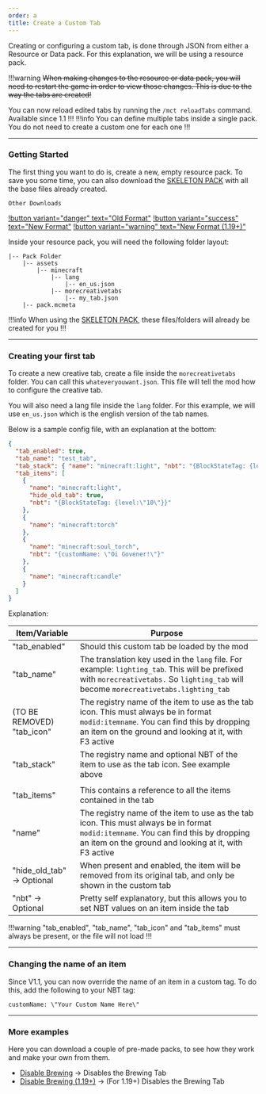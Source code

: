 ```yaml
---
order: a
title: Create a Custom Tab
---
```

Creating or configuring a custom tab, is done through JSON from either a Resource or Data pack. For this explanation, we will be using a resource pack.

!!!warning
~~When making changes to the resource or data pack, you will need to restart the game in order to view those changes. This is due to the way the tabs are created!~~

You can now reload edited tabs by running the `/mct reloadTabs` command. Available since 1.1
!!!
!!!info
You can define multiple tabs inside a single pack. You do not need to create a custom one for each one
!!!

***

### Getting Started
The first thing you want to do is, create a new, empty resource pack. To save you some time, you can also download the [SKELETON PACK](https://cdn.firstdarkdev.xyz/curse/mct/dl/skeleton_pack_v2.zip) with all the base files already created.

`Other Downloads`

[!button variant="danger" text="Old Format"](https://cdn.firstdarkdev.xyz/curse/mct/dl/skeleton_pack.zip) [!button variant="success" text="New Format"](https://cdn.firstdarkdev.xyz/curse/mct/dl/skeleton_pack_v2.zip) [!button variant="warning" text="New Format (1.19+)"](https://cdn.firstdarkdev.xyz/curse/mct/dl/skeleton_pack_19_v2.zip)

Inside your resource pack, you will need the following folder layout:

```
|-- Pack Folder
    |-- assets
        |-- minecraft
            |-- lang
                |-- en_us.json
            |-- morecreativetabs
                |-- my_tab.json
    |-- pack.mcmeta
``` 

!!!info
When using the [SKELETON PACK](https://cdn.firstdarkdev.xyz/curse/mct/dl/skeleton_pack_v2.zip), these files/folders will already be created for you
!!!

---

### Creating your first tab
To create a new creative tab, create a file inside the `morecreativetabs` folder. You can call this `whateveryouwant.json`. This file will tell the mod how to configure the creative tab.

You will also need a lang file inside the `lang` folder. For this example, we will use `en_us.json` which is the english version of the tab names.

Below is a sample config file, with an explanation at the bottom:

```json
{
  "tab_enabled": true,
  "tab_name": "test_tab",
  "tab_stack": { "name": "minecraft:light", "nbt": "{BlockStateTag: {level:\"4\"}}"},
  "tab_items": [
    {
      "name": "minecraft:light",
      "hide_old_tab": true,
      "nbt": "{BlockStateTag: {level:\"10\"}}"
    },
    {
      "name": "minecraft:torch"
    },
    {
      "name": "minecraft:soul_torch",
      "nbt": "{customName: \"Oi Govener!\"}"
    },
    {
      "name": "minecraft:candle"
    }
  ]
}

```

Explanation:

| Item/Variable              | Purpose                                                                                                                                                                                     |
|----------------------------|---------------------------------------------------------------------------------------------------------------------------------------------------------------------------------------------|
| "tab_enabled"              | Should this custom tab be loaded by the mod                                                                                                                                                 |
| "tab_name"                 | The translation key used in the `lang` file. For example: `lighting_tab`. This will be prefixed with `morecreativetabs.` So `lighting_tab` will become `morecreativetabs.lighting_tab`      |
| (TO BE REMOVED) "tab_icon" | The registry name of the item to use as the tab icon. This must always be in format `modid:itemname`. You can find this by dropping an item on the ground and looking at it, with F3 active |
| "tab_stack"                | The registry name and optional NBT of the item to use as the tab icon. See example above |                                                                                                   |
|                            |                                                                                                                                                                                             |
| "tab_items"                | This contains a reference to all the items contained in the tab                                                                                                                             |
| "name"                     | The registry name of the item to use as the tab icon. This must always be in format `modid:itemname`. You can find this by dropping an item on the ground and looking at it, with F3 active |
| "hide_old_tab" -> Optional | When present and enabled, the item will be removed from its original tab, and only be shown in the custom tab                                                                               |
| "nbt" -> Optional          | Pretty self explanatory, but this allows you to set NBT values on an item inside the tab                                                                                                    |

!!!warning
"tab_enabled", "tab_name", "tab_icon" and "tab_items" must always be present, or the file will not load
!!!

---

### Changing the name of an item

Since V1.1, you can now override the name of an item in a custom tag. To do this, add the following to your NBT tag:

```
customName: \"Your Custom Name Here\"
```

---

### More examples

Here you can download a couple of pre-made packs, to see how they work and make your own from them.

* [Disable Brewing](https://cdn.firstdarkdev.xyz/curse/mct/dl/disable_brewing.zip) -> Disables the Brewing Tab
* [Disable Brewing (1.19+)](https://cdn.firstdarkdev.xyz/curse/mct/dl/disable_brewing_v2.zip) -> (For 1.19+) Disables the Brewing Tab
